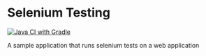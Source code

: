 # Selenium Testing

[![Java CI with Gradle](https://github.com/AlQa-hOlic/selenium-testing/actions/workflows/gradle.yml/badge.svg)](https://github.com/AlQa-hOlic/selenium-testing/actions/workflows/gradle.yml)

A sample application that runs selenium tests on a web application
